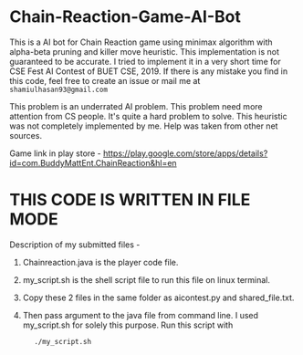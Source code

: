 # Chain-Reaction-Game-AI-Bot
This is a AI bot for Chain Reaction game using minimax algorithm with alpha-beta pruning and killer move heuristic.
This implementation is not guaranteed to be accurate. I tried to implement it in a very short time for CSE Fest AI Contest of BUET CSE, 2019. If there is any mistake you find in this code, feel free to create an issue or mail me at ```shamiulhasan93@gmail.com```

This problem is an underrated AI problem. This problem need more attention from CS people. It's quite a hard problem to solve. This heuristic was not completely implemented by me. Help was taken from other net sources. 

Game link in play store - https://play.google.com/store/apps/details?id=com.BuddyMattEnt.ChainReaction&hl=en


# THIS CODE IS WRITTEN IN FILE MODE 

Description of my submitted files - 

1. Chainreaction.java is the player code file.

2. my_script.sh is the shell script file to run this file on linux terminal. 

3. Copy these 2 files in the same folder as aicontest.py and shared_file.txt. 

4. Then pass argument to the java file from command line. I used my_script.sh for solely this purpose. Run this script with 
```
      ./my_script.sh
```
